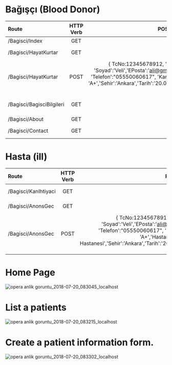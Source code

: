 # Bağışçı (Blood Donor)

| Route | HTTP Verb | POST Body | Description |
| :---         |     :---:      |          ---: | :---         |
| /Bagisci/Index  | GET            | Empty         | Home Page |
| /Bagisci/HayatKurtar  | GET            | Empty         | Blood donor form. |
| /Bagisci/HayatKurtar     | POST       |  	{ TcNo:12345678912, 'Ad':'Ali', 'Soyad':'Veli','EPosta':'ali@gmail.com' 'Telefon':"05550060617", 'KanGrubu': 'A+','Sehir':'Ankara','Tarih':'20.07.2018' }      | Create a blood donor information form.     |
| /Bagisci/BagisciBilgileri  | GET            | Empty         | List all blood donors.   |
| /Bagisci/About  | GET            | Empty         | About Page |
| /Bagisci/Contact  | GET            | Empty         | Contact Page |



# Hasta (ill)

| Route | HTTP Verb | POST Body | Description |
| :---         |     :---:      |          ---: | :---         |
| /Bagisci/KanIhtiyaci  | GET            | Empty         | List all patients |
| /Bagisci/AnonsGec  | GET            | Empty         | Patient form. |
| /Bagisci/AnonsGec     | POST       |  	{ TcNo:12345678912, 'Ad':'Ali', 'Soyad':'Veli','EPosta':'ali@gmail.com' 'Telefon':"05550060617", 'KanGrubu': 'A+','Hastane':'Atatürk Hastanesi','Sehir':'Ankara','Tarih':'20.07.2018' }      | Create a patient information form.     |

# Home Page
![opera anlik goruntu_2018-07-20_083045_localhost](https://user-images.githubusercontent.com/24482512/42986025-aada14bc-8bfc-11e8-88e7-546ce8a997e3.png)
# List a patients
![opera anlik goruntu_2018-07-20_083215_localhost](https://user-images.githubusercontent.com/24482512/42986026-ab01787c-8bfc-11e8-98e9-249084068719.png)
# Create a patient information form.
![opera anlik goruntu_2018-07-20_083302_localhost](https://user-images.githubusercontent.com/24482512/42986027-ab241382-8bfc-11e8-9d23-07b5addd0b5c.png)
